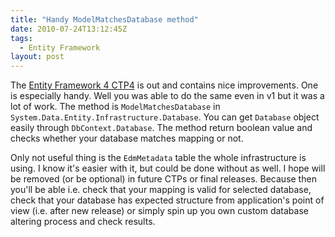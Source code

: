 ```yaml
---
title: "Handy ModelMatchesDatabase method"
date: 2010-07-24T13:12:45Z
tags:
  - Entity Framework
layout: post
---
```

The [Entity Framework 4 CTP4][1] is out and contains nice improvements. One is especially handy. Well you was able to do the same even in v1 but it was a lot of work. The method is `ModelMatchesDatabase` in `System.Data.Entity.Infrastructure.Database`. You can get `Database` object easily through `DbContext.Database`. The method return boolean value and checks whether your database matches mapping or not.

Only not useful thing is the `EdmMetadata` table the whole infrastructure is using. I know it's easier with it, but could be done without as well. I hope will be removed (or be optional) in future CTPs or final releases. Because then you'll be able i.e. check that your mapping is valid for selected database, check that your database has expected structure from application's point of view (i.e. after new release) or simply spin up you own custom database altering process and check results.

[1]: http://www.microsoft.com/downloads/details.aspx?displaylang=en&FamilyID=4e094902-aeff-4ee2-a12d-5881d4b0dd3e